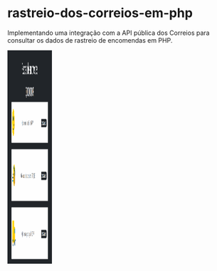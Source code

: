 # rastreio-dos-correios-em-php
Implementando uma integração com a API pública dos Correios para consultar os dados de rastreio de encomendas em PHP.

<img height="480" width="100" src="img/imagem.png">
